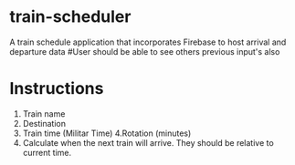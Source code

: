 # train-scheduler

A train schedule application that incorporates Firebase to host arrival and departure data
#User should be able to see others previous input's also


# Instructions

   1. Train name
   2. Destination
  3.  Train time (Militar Time)
    4.Rotation (minutes)
   5. Calculate when the next train will arrive. They should be relative to current time.
